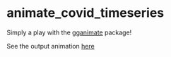# animate_covid_timeseries

Simply a play with the [gganimate](https://www.rdocumentation.org/packages/gganimate/versions/0.1.1) package!

See the output animation [here](./covid_timeseries_NZ.gif)

